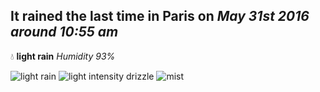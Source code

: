 ## It rained the last time in Paris on *May 31st 2016 around 10:55 am*
💧  **light rain** *Humidity 93%*

![light rain](http://openweathermap.org/img/w/10d.png) ![light intensity drizzle](http://openweathermap.org/img/w/09d.png) ![mist](http://openweathermap.org/img/w/50d.png)
